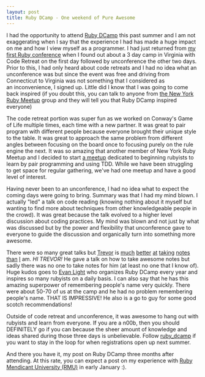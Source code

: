 ```yaml
---
layout: post
title: Ruby DCamp - One weekend of Pure Awesome
---
```


I had the opportunity to attend [Ruby DCamp](http://rubydcamp.org/) this past summer and I am not exaggerating when I say that the experience I had has made a huge impact on me and how I view myself as a programmer. I had just returned from [my first Ruby conference](http://www.lonestarrubyconf.com) when I found out about a 3 day camp in Virginia with Code Retreat on the first day followed by unconference the other two days. Prior to this, I had only heard about code retreats and I had no idea what an unconference was but since the event was free and driving from Connecticut to Virginia was not something that I considered as an inconvenience, I signed up. Little did I know that I was going to come back inspired (if you doubt this, you can talk to anyone from [the New York Ruby Meetup](http://www.meetup.com/nycruby/) group and they will tell you that Ruby DCamp inspired everyone)

The code retreat portion was super fun as we worked on Conway's Game of Life multiple times, each time with a new partner. It was great to pair program with different people because everyone brought their unique style to the table. It was great to approach the same problem from different angles between focusing on the board once to focusing purely on the rule engine the next. It was so amazing that another member of New York Ruby Meetup and I decided to start [a meetup](http://www.meetup.com/unearthruby/) dedicated to beginning rubyists to learn by pair programming and using TDD. While we have been struggling to get space for regular gathering, we've had one meetup and have a good level of interest.

Having never been to an unconference, I had no idea what to expect the coming days were going to bring. Summary was that I had my mind blown. I actually "led" a talk on code reading (knowing nothing about it myself but wanting to find more about techniques from other knowledgeable people in the crowd). It was great because the talk evolved to a higher level discussion about coding practices. My mind was blown and not just by what was discussed but by the power and flexibility that unconference gave to everyone to guide the discussion and organically turn into something more awesome.

There were so many great talks but [Trevor](http://twitter.com/#!/trevmex) is [much](http://trevmex.com/post/1143766162/ruby-dcamp-2010-session-1-javascript-testing) [better](http://trevmex.com/post/1143828919/ruby-dcamp-2010-session-2-arel) [at](http://trevmex.com/post/1144982121/ruby-dcamp-2010-session-3-how-to-read-and-understand) [taking](http://trevmex.com/post/1149885230/how-to-get-started-in-open-source-software) [notes](http://trevmex.com/post/1150527503/ruby-dcamp-2010-lightening-talks) [than](http://trevmex.com/post/1153571277/ruby-dcamp-2010-dispersed-teams) [I](http://trevmex.com/post/1153644521/links-from-the-lightening-talks-at-rubydcamp-2010) am. *HI TREVOR!* He gave a talk on how to take awesome notes but sadly there was no one to take notes for him (at least no one that I know of). Huge kudos goes to [Evan Light](http://twitter.com/#!/elight) who organizes Ruby DCamp every year and inspires so many rubyists on a daily basis. I can also say that he has this amazing superpower of remembering people's name very quickly. There were about 50-70 of us at the camp and he had no problem remembering people's name. THAT IS IMPRESSIVE! He also is a go to guy for some good scotch recommendations!

Outside of code retreat and unconference, it was awesome to hang out with rubyists and learn from everyone. If you are a n00b, then you should DEFINITELY go if you can because the sheer amount of knowledge and ideas shared during those three days is unbelievable. Follow [ruby_dcamp](http://twitter.com/#!/ruby_dcamp) if you want to stay in the loop for when registrations open up next summer.

And there you have it, my post on Ruby DCamp three months after attending. At this rate, you can expect a post on my experience with [Ruby Mendicant University (RMU)](http://university.rubymendicant.com/) in early January :).
